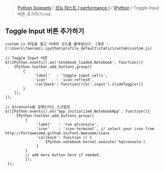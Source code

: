 > [Python Snippets](../../README.md) / [성능 테스트 ( performance )](../README.md) / [IPython](README.md) / Toggle Input 버튼 추가하기.md
## Toggle Input 버튼 추가하기
    custom.js 파일을 열고 아래의 코드를 붙여넣는다. (경로 : C:\Users\Taeromi\.ipython\profile_default\static\custom\custom.js) 
    
    // Toggle Input 버튼
    $([IPython.events]).on('notebook_loaded.Notebook', function(){
        IPython.toolbar.add_buttons_group([
            {
                 'label'   : 'toggle input cells',
                 'icon'    : 'icon-refresh', 
                 'callback': function(){$('.input').slideToggle()}
            }
        ]);
    });
    
    // qtconsole을 실행시키는 스크립트
    $([IPython.events]).on('app_initialized.NotebookApp', function(){
         IPython.toolbar.add_buttons_group([
             {
                  'label'   : 'run qtconsole',
                  'icon'    : 'icon-terminal', // select your icon from http://fortawesome.github.io/Font-Awesome/icons
                  'callback': function () {
                      IPython.notebook.kernel.execute('%qtconsole')
                  }
             }
             // add more button here if needed.
             ]);
     });